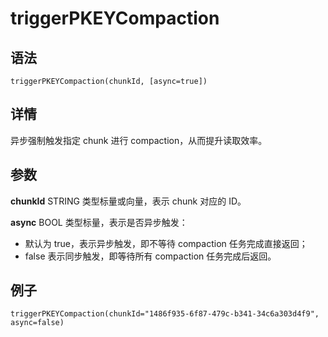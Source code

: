 # triggerPKEYCompaction

## 语法

`triggerPKEYCompaction(chunkId, [async=true])`

## 详情

异步强制触发指定 chunk 进行 compaction，从而提升读取效率。

## 参数

**chunkId** STRING 类型标量或向量，表示 chunk 对应的 ID。

**async** BOOL 类型标量，表示是否异步触发：

* 默认为 true，表示异步触发，即不等待 compaction 任务完成直接返回；
* false 表示同步触发，即等待所有 compaction 任务完成后返回。

## 例子

```
triggerPKEYCompaction(chunkId="1486f935-6f87-479c-b341-34c6a303d4f9", async=false)
```


